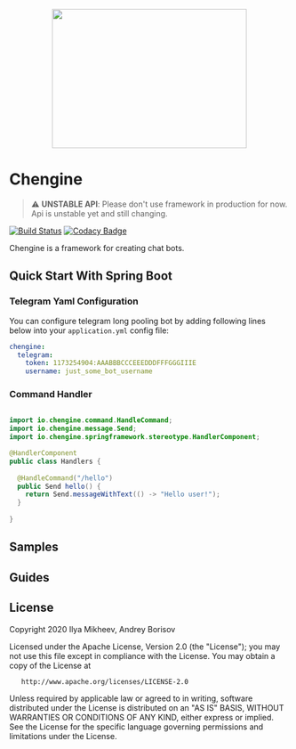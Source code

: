 
<p align="center">
  <img width="350" height="250" src="https://i.ibb.co/tCD7fP6/1-2x.png">
</p>

# Chengine

> :warning: **UNSTABLE API**: Please don't use framework in production for now. Api is unstable yet and still changing.

[![Build Status](https://travis-ci.org/mikheevshow/chengine.svg?branch=develop)](https://travis-ci.org/mikheevshow/chengine)
[![Codacy Badge](https://app.codacy.com/project/badge/Grade/59c9ef086a5a4a6a81354934b8215f6f)](https://www.codacy.com/gh/mikheevshow/chengine/dashboard?utm_source=github.com&amp;utm_medium=referral&amp;utm_content=mikheevshow/chengine&amp;utm_campaign=Badge_Grade)

Chengine is a framework for creating chat bots.

## Quick Start With Spring Boot

### Telegram Yaml Configuration

You can configure telegram long pooling bot by adding following lines below into your `application.yml` config file:

```yaml
chengine:
  telegram:
    token: 1173254904:AAABBBCCCEEEDDDFFFGGGIIIE
    username: just_some_bot_username
```

### Command Handler

``` java

import io.chengine.command.HandleCommand;
import io.chengine.message.Send;
import io.chengine.springframework.stereotype.HandlerComponent;

@HandlerComponent
public class Handlers {
  
  @HandleCommand("/hello")
  public Send hello() {
    return Send.messageWithText(() -> "Hello user!");
  }
  
}

```

## Samples

## Guides

## License

   Copyright 2020 Ilya Mikheev, Andrey Borisov

   Licensed under the Apache License, Version 2.0 (the "License");
   you may not use this file except in compliance with the License.
   You may obtain a copy of the License at

       http://www.apache.org/licenses/LICENSE-2.0

   Unless required by applicable law or agreed to in writing, software
   distributed under the License is distributed on an "AS IS" BASIS,
   WITHOUT WARRANTIES OR CONDITIONS OF ANY KIND, either express or implied.
   See the License for the specific language governing permissions and
   limitations under the License.
